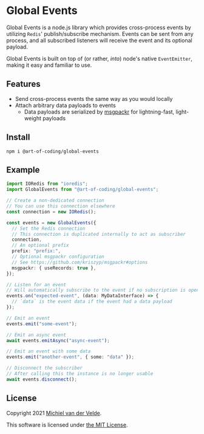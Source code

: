 # Global Events

Global Events is a node.js library which provides cross-process events by
utilizing `Redis`' publish/subscribe mechanism. Events can be sent from any
process, and all subscribed listeners will receive the event and its optional
payload.

Global Events is built on top of (or rather, _into_) node's native
`EventEmitter`, making it easy and familiar to use.

## Features

- Send cross-process events the same way as you would locally
- Attach arbitrary data payloads to events
  - Data payloads are serialized by
    [msgpackr](https://github.com/kriszyp/msgpackr) for lightning-fast,
    light-weight payloads

## Install

```
npm i @art-of-coding/global-events
```

## Example

```typescript
import IORedis from "ioredis";
import GlobalEvents from "@art-of-coding/global-events";

// Create a non-dedicated connection
// You can use this connection elsewhere
const connection = new IORedis();

const events = new GlobalEvents({
  // Set the Redis connection
  // This connection is duplicated internally to act as subscriber
  connection,
  // An optional prefix
  prefix: "prefix:",
  // Optional msgpackr configuration
  // See https://github.com/kriszyp/msgpackr#options
  msgpackr: { useRecords: true },
});

// Listen for an event
// Will automatically subscribe to the event if no subscription is open yet
events.on("expected-event", (data: MyDataInterface) => {
  // `data` is the event data if the event had a data payload
});

// Emit an event
events.emit("some-event");

// Emit an async event
await events.emitAsync("async-event");

// Emit an event with some data
events.emit("another-event", { some: "data" });

// Disconnect the subscriber
// After calling this the instance is no longer usable
await events.disconnect();
```

## License

Copyright 2021 [Michiel van der Velde](https://michielvdvelde.nl).

This software is licensed under [the MIT License](LICENSE).
